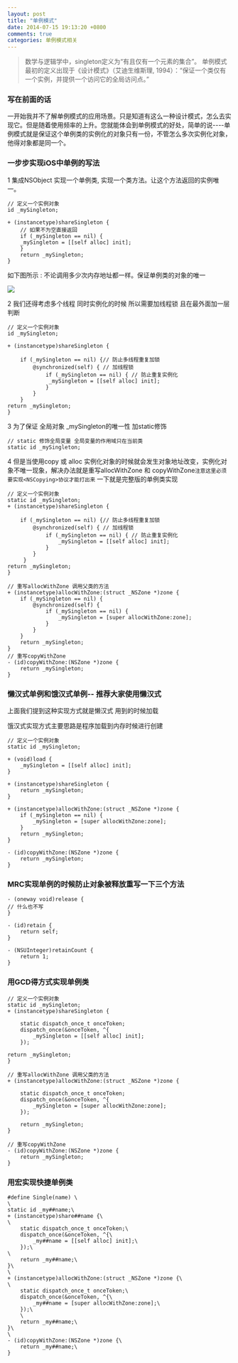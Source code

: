 ```yaml
---
layout: post
title: "单例模式"
date: 2014-07-15 19:13:20 +0800
comments: true
categories: 单例模式相关
---
```

<!--more-->
> 数学与逻辑学中，singleton定义为“有且仅有一个元素的集合”。
单例模式最初的定义出现于《设计模式》（艾迪生维斯理, 1994）：“保证一个类仅有一个实例，并提供一个访问它的全局访问点。”


### 写在前面的话

一开始我并不了解单例模式的应用场景。只是知道有这么一种设计模式，怎么去实现它。但是随着使用频率的上升。您就能体会到单例模式的好处，简单的说----单例模式就是保证这个单例类的实例化的对象只有一份，不管怎么多次实例化对象，他得对象都是同一个。


### 一步步实现iOS中单例的写法

1 集成NSObject 实现一个单例类, 实现一个类方法。让这个方法返回的实例唯一。
	
	// 定义一个实例对象
	id _mySingleton;

	+ (instancetype)shareSingleton {
    	// 如果不为空直接返回
   	 	if (_mySingleton == nil) {
        _mySingleton = [[self alloc] init];
    	}
    	return _mySingleton;
	}
	
如下图所示 : 不论调用多少次内存地址都一样。保证单例类的对象的唯一

![](/images/2014/07/danlimoshidayin1.png)

2 我们还得考虑多个线程 同时实例化的时候 所以需要加线程锁 且在最外面加一层判断

	// 定义一个实例对象
	id _mySingleton;

	+ (instancetype)shareSingleton {
    
    	if (_mySingleton == nil) {// 防止多线程重复加锁
       	 	@synchronized(self) { // 加线程锁
            	if (_mySingleton == nil) { // 防止重复实例化
               	 _mySingleton = [[self alloc] init];
            	}
        	}
   		}
    return _mySingleton;
 	}
3 为了保证 全局对象 _mySingleton的唯一性 加static修饰
	
	// static 修饰全局变量 全局变量的作用域只在当前类
	static id _mySingleton;

4 但是当使用copy 或 alloc 实例化对象的时候就会发生对象地址改变，实例化对象不唯一现象，解决办法就是重写allocWithZone 和 copyWithZone```注意这里必须要实现<NSCopying>协议才能打出来``` 一下就是完整版的单例类实现
	
	// 定义一个实例对象
	static id _mySingleton;
	+ (instancetype)shareSingleton {
    
    	if (_mySingleton == nil) {// 防止多线程重复加锁
        	@synchronized(self) { // 加线程锁
            	if (_mySingleton == nil) { // 防止重复实例化
                	_mySingleton = [[self alloc] init];
            	}
        	}
   		 }
    return _mySingleton;
	}

	// 重写allocWithZone 调用父类的方法
	+ (instancetype)allocWithZone:(struct _NSZone *)zone {
    	if (_mySingleton == nil) {
        	@synchronized(self) {
            	if (_mySingleton == nil) {
               	 	_mySingleton = [super allocWithZone:zone];
            	}
        	}
    	}
    	return _mySingleton;
	}
	// 重写copyWithZone
	- (id)copyWithZone:(NSZone *)zone {
    	return _mySingleton;
	}
	
### 懒汉式单例和饿汉式单例-- 推荐大家使用懒汉式
	
上面我们提到这种实现方式就是懒汉式 用到的时候加载

饿汉式实现方式主要思路是程序加载到内存时候进行创建

	// 定义一个实例对象
	static id _mySingleton;

	+ (void)load {
    	_mySingleton = [[self alloc] init];
	}
	
	+ (instancetype)shareSingleton {
    	return _mySingleton;
	}
	
	+ (instancetype)allocWithZone:(struct _NSZone *)zone {
    	if (_mySingleton == nil) {
        	_mySingleton = [super allocWithZone:zone];
    	}
    	return _mySingleton;
	}

	- (id)copyWithZone:(NSZone *)zone {
    	return _mySingleton;
	}
### MRC实现单例的时候防止对象被释放重写一下三个方法

	- (oneway void)release {
    // 什么也不写
	}

	- (id)retain {
    	return self;
	}	

	- (NSUInteger)retainCount {
    	return 1;
	}

### 用GCD得方式实现单例类

	// 定义一个实例对象
	static id _mySingleton;
	+ (instancetype)shareSingleton {

    	static dispatch_once_t onceToken;
    	dispatch_once(&onceToken, ^{
        	_mySingleton = [[self alloc] init];
   		});

    return _mySingleton;
	}

	// 重写allocWithZone 调用父类的方法
	+ (instancetype)allocWithZone:(struct _NSZone *)zone {

    	static dispatch_once_t onceToken;
    	dispatch_once(&onceToken, ^{
       		_mySingleton = [super allocWithZone:zone];
    	});
    
    	return _mySingleton;
	}

	// 重写copyWithZone
	- (id)copyWithZone:(NSZone *)zone {
    	return _mySingleton;
	}

### 用宏实现快捷单例类

	#define Single(name) \
	\
	static id _my##name;\
	+ (instancetype)share##name {\
	\
    	static dispatch_once_t onceToken;\
    	dispatch_once(&onceToken, ^{\
        	_my##name = [[self alloc] init];\
    	});\
	\
    	return _my##name;\
	}\
	\
	+ (instancetype)allocWithZone:(struct _NSZone *)zone {\
	\
    	static dispatch_once_t onceToken;\
    	dispatch_once(&onceToken, ^{\
       		_my##name = [super allocWithZone:zone];\
   		});\
    	\
    	return _my##name;\
	}\
	\
	- (id)copyWithZone:(NSZone *)zone {\
    	return _my##name;\
	}
 